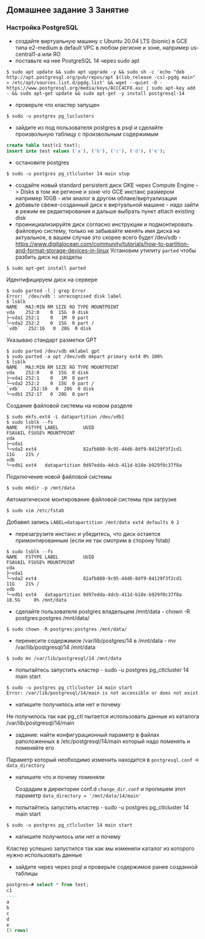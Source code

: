 ## Домашнее задание 3 Занятие  
  
  
### Настройка PostgreSQL

* создайте виртуальную машину c Ubuntu 20.04 LTS (bionic) в GCE типа e2-medium в default VPC в любом регионе и зоне, например us-central1-a или ЯО
* поставьте на нее PostgreSQL 14 через sudo apt
```shell
$ sudo apt update && sudo apt upgrade -y && sudo sh -c 'echo "deb http://apt.postgresql.org/pub/repos/apt $(lsb_release -cs)-pgdg main" > /etc/apt/sources.list.d/pgdg.list' && wget --quiet -O - https://www.postgresql.org/media/keys/ACCC4CF8.asc | sudo apt-key add - && sudo apt-get update && sudo apt-get -y install postgresql-14 
```
* проверьте что кластер запущен
```shell
$ sudo -u postgres pg_lsclusters 
```
* зайдите из под пользователя postgres в psql и сделайте произвольную таблицу с произвольным содержимым
```sql
create table test(c1 text);
insert into test values ('a'), ('b'), ('c'), ('d'), ('e');
```
* остановите postgres
```shell
$ sudo -u postgres pg_ctlcluster 14 main stop 
```
* создайте новый standard persistent диск GKE через Compute Engine -> Disks в том же регионе и зоне что GCE инстанс размером например 10GB - или аналог в другом облаке/виртуализации
* добавьте свеже-созданный диск к виртуальной машине - надо зайти в режим ее редактирования и дальше выбрать пункт attach existing disk
* проинициализируйте диск согласно инструкции и подмонтировать файловую систему, только не забывайте менять имя диска на актуальное, в вашем случае это скорее всего будет /dev/sdb - https://www.digitalocean.com/community/tutorials/how-to-partition-and-format-storage-devices-in-linux
Установим утилиту `parted` чтобы разбить диск на разделы
```shell
$ sudo apt-get install parted 
```
Идентифицируем диск на сервере
```shell
$ sudo parted -l | grep Error
Error: `/dev/vdb`: unrecognised disk label
$ lsblk
NAME   MAJ:MIN RM SIZE RO TYPE MOUNTPOINT
vda    252:0    0  15G  0 disk 
├─vda1 252:1    0   1M  0 part 
└─vda2 252:2    0  15G  0 part /
`vdb`   252:16   0  20G  0 disk 
```
 Указываю стандарт разметки GPT
```shell
$ sudo parted /dev/vdb mklabel gpt
$ sudo parted -a opt /dev/vdb mkpart primary ext4 0% 100%
$ lsblk
NAME   MAJ:MIN RM SIZE RO TYPE MOUNTPOINT
vda    252:0    0  15G  0 disk 
├─vda1 252:1    0   1M  0 part 
└─vda2 252:2    0  15G  0 part /
`vdb`    252:16   0  20G  0 disk 
└─vdb1 252:17   0  20G  0 part
```
Создание файловой системы на новом разделе
```shell
$ sudo mkfs.ext4 -L datapartition /dev/vdb1
$ sudo lsblk --fs
NAME   FSTYPE LABEL         UUID                                 FSAVAIL FSUSE% MOUNTPOINT
vda                                                                             
├─vda1                                                                          
└─vda2 ext4                 82afb880-9c95-44d6-8df9-84129f3f2cd1     11G    21% /
vdb                                                                             
└─vdb1 ext4   datapartition 0d97edda-4dcb-411d-b18e-b929f0c37f8a  
```
Подключение новой файловой системы
```shell
$ sudo mkdir -p /mnt/data
```
Автоматическое монтирование файловой системы при загрузке
```shell
$ sudo vim /etc/fstab
```
Добавил запись `LABEL=datapartition /mnt/data ext4 defaults 0 2`
* перезагрузите инстанс и убедитесь, что диск остается примонтированным (если не так смотрим в сторону fstab)
```shell
$ sudo lsblk --fs
NAME   FSTYPE LABEL         UUID                                 FSAVAIL FSUSE% MOUNTPOINT
vda                                                                             
├─vda1                                                                          
└─vda2 ext4                 82afb880-9c95-44d6-8df9-84129f3f2cd1     11G    21% /
vdb                                                                             
└─vdb1 ext4   datapartition 0d97edda-4dcb-411d-b18e-b929f0c37f8a   18.5G     0% /mnt/data
```
* сделайте пользователя postgres владельцем /mnt/data - chown -R postgres:postgres /mnt/data/
```shell
$ sudo chown -R postgres:postgres /mnt/data/ 
```
* перенесите содержимое /var/lib/postgres/14 в /mnt/data - mv /var/lib/postgresql/14 /mnt/data
```shell
$ sudo mv /var/lib/postgresql/14 /mnt/data 
```
* попытайтесь запустить кластер - sudo -u postgres pg_ctlcluster 14 main start
```shell
$ sudo -u postgres pg_ctlcluster 14 main start
Error: /var/lib/postgresql/14/main is not accessible or does not exist
```
* напишите получилось или нет и почему

 Не получилось так как pg_ctl пытается использовать данные из каталога /var/lib/postgresql/14/main
* задание: найти конфигурационный параметр в файлах раположенных в /etc/postgresql/14/main который надо поменять и поменяйте его

 Параметр который необходимо изменить находится в `postgresql.conf` -> `data_directory`
* напишите что и почему поменяли

  Создадим в директории conf.d `change_dir.conf` и пропишем этот параметр `data_directory = '/mnt/data/14/main'`
* попытайтесь запустить кластер - sudo -u postgres pg_ctlcluster 14 main start
```shell
$ sudo -u postgres pg_ctlcluster 14 main start
```
* напишите получилось или нет и почему

 Кластер успешно запустился так как мы изменили каталог из которого нужно использовать данные
* зайдите через через psql и проверьте содержимое ранее созданной таблицы
 ```sql
postgres=# select * from test;
 c1 
----
 a
 b
 c
 d
 e
(5 rows)
```